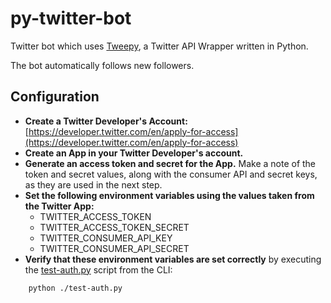 # py-twitter-bot

Twitter bot which uses [Tweepy](https://github.com/tweepy/Tweepy), a Twitter API Wrapper written in Python.

The bot automatically follows new followers.

## Configuration

* **Create a Twitter Developer's Account:** [https://developer.twitter.com/en/apply-for-access](https://developer.twitter.com/en/apply-for-access)
* **Create an App in your Twitter Developer's account.**
* **Generate an access token and secret for the App.** Make a note of the token and secret values, along with the consumer API and secret keys, as they are used in the next step.
* **Set the following environment variables using the values taken from the Twitter App:**
  * TWITTER_ACCESS_TOKEN
  * TWITTER_ACCESS_TOKEN_SECRET
  * TWITTER_CONSUMER_API_KEY
  * TWITTER_CONSUMER_API_SECRET
* **Verify that these environment variables are set correctly** by executing the [test-auth.py](https://github.com/james-flynn-ie/py-twitter-bot/blob/master/test-auth.py) script from the CLI:

```bash
    python ./test-auth.py
```
